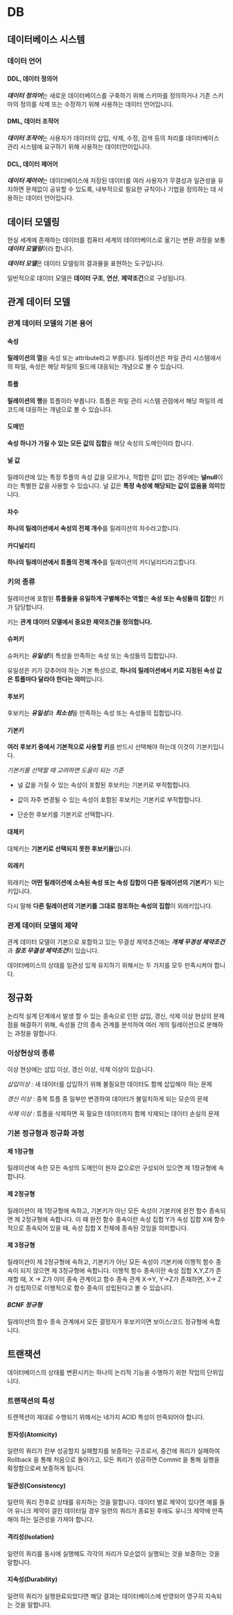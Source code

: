 # DB

## 데이터베이스 시스템

### 데이터 언어

#### DDL, 데이터 정의어

***데이터 정의어***는 새로운 데이터베이스를 구축하기 위해 스키마를 정의하거나 기존 스키마의 정의를 삭제 또는 수정하기 위해 사용하는 데이터 언어입니다.

#### DML, 데이터 조작어

***데이터 조작어***는 사용자가 데이터의 삽입, 삭제, 수정, 검색 등의 처리를 데이터베이스 관리 시스템에 요구하기 위해 사용하는 데이터언어입니다.

#### DCL, 데이터 제어어

***데이터 제어어***는 데이터베이스에 저장된 데이터를 여러 사용자가 무결성과 일관성을 유지하면 문제없이 공유할 수 있도록, 내부적으로 필요한 규칙이나 기법을 정의하는 데 사용하는 데이터 언어입니다.

## 데이터 모델링
현실 세계에 존재하는 데이터를 컴퓨터 세계의 데이터베이스로 옮기는 변환 과정을 보통 ***데이터 모델링***이라 합니다.

***데이터 모델***은 데이터 모델링의 결과물을 표현하는 도구입니다.

일반적으로 데이터 모델은 **데이터 구조**, **연산**, **제약조건**으로 구성됩니다.

## 관계 데이터 모델

### 관계 데이터 모델의 기본 용어

#### 속성
**릴레이션의 열**을 속성 또는 attribute라고 부릅니다. 릴레이션은 파일 관리 시스템에서의 파일, 속성은 해당 파일의 필드에 대응되는 개념으로 볼 수 있습니다.

#### 튜플
**릴레이션의 행**을 튜플이라 부릅니다. 튜플은 파일 관리 시스템 관점에서 해당 파일의 레코드에 대응하는 개념으로 볼 수 있습니다.

#### 도메인
**속성 하나가 가질 수 있는 모든 값의 집합**을 해당 속성의 도메인이라 합니다.

#### 널 값
릴레이션에 있는 특정 투플의 속성 값을 모르거나, 적합한 값이 없는 경우에는 **널null**이라는 특별한 값을 사용할 수 있습니다. 널 값은 **특정 속성에 해당되는 값이 없음을 의미**합니다.

#### 차수
**하나의 릴레이션에서 속성의 전체 개수**를 릴레이션의 차수라고합니다.

#### 카디널리티
**하나의 릴레이션에서 튜플의 전체 개수**를 릴레이션의 카디널리티라고합니다.

### 키의 종류
릴레이션에 포함된 **튜플들을 유일하게 구별해주는 역할**은 **속성 또는 속성들의 집합**인 키가 담당합니다. 

키는 **관계 데이터 모델에서 중요한 제약조건을 정의합니다.**

#### 슈퍼키
슈퍼키는 ***유일성***의 특성을 만족하는 속성 또는 속성들의 집합입니다. 

유일성은 키가 갖추어야 하는 기본 특성으로, **하나의 릴레이션에서 키로 지정된 속성 값은 튜플마다 달라야 한다는 의미**입니다.

#### 후보키
후보키는 ***유일성***과 ***최소성***을 만족하는 속성 또는 속성들의 집합입니다.

#### 기본키
**여러 후보키 중에서 기본적으로 사용할 키**를 반드시 선택해야 하는데 이것이 기본키입니다.

*기본키를 선택할 때 고려하면 도움이 되는 기준*

- 널 값을 가질 수 있는 속성이 포함된 후보키는 기본키로 부적합합니다.

- 값이 자주 변경될 수 있는 속성이 포함된 후보키는 기본키로 부적합합니다.

- 단순한 후보키를 기본키로 선택합니다.

#### 대체키
대체키는 **기본키로 선택되지 못한 후보키들**입니다.

#### 외래키
외래키는 **어떤 릴레이션에 소속된 속성 또는 속성 집합이 다른 릴레이션의 기본키**가 되는 키입니다.

다시 말해 **다른 릴레이션의 기본키를 그대로 참조하는 속성의 집합**이 외래키입니다.

### 관계 데이터 모델의 제약
관계 데이터 모델이 기본으로 포함하고 있는 무결성 제약조건에는 ***개체 무경성 제약조건***과 ***참조 무결성 제약조건***이 있습니다.

데이터베이스의 상태를 일관성 있게 유지하기 위해서는 두 가지를 모두 만족시켜야 합니다.

## 정규화
논리적 설계 단계에서 발생 할 수 있는 종속으로 인한 삽입, 갱신, 삭제 이상 현상의 문제점을 해결하기 위해, 속성들 간의 종속 관계를 분석하여 여러 개의 릴레이션으로 분해하는 과정을 말합니다.

### 이상현상의 종류
이상 현상에는 삽입 이상, 갱신 이상, 삭제 이상이 있습니다.

*삽입이상 :* 새 데이터를 삽입하기 위해 불필요한 데이터도 함께 삽입해야 하는 문제

*갱신 이상 :* 중복 튜플 중 일부만 변경하여 데이터가 불일치하게 되는 모순의 문제

*삭제 이상 :* 튜플을 삭제하면 꼭 필요한 데이터까지 함께 삭제되는 데이터 손실의 문제

### 기본 정규형과 정규화 과정

#### 제 1정규형
릴레이션에 속한 모든 속성의 도메인이 원자 값으로만 구성되어 있으면 제 1정규형에 속합니다.

#### 제 2정규형
릴레이션이 제 1정규형에 속하고, 기본키가 아닌 모든 속성이 기본키에 완전 함수 종속되면 제 2정규형에 속합니다. 이 때 완전 함수 종속이란 속성 집합 Y가 속성 집합 X에 함수적으로 종속되어 있을 때, 속성 집합 X 전체에 종속된 것임을 의미합니다. 

#### 제 3정규형
릴레이션이 제 2정규형에 속하고, 기본키가 아닌 모든 속성이 기본키에 이행적 함수 종속이 되지 않으면 제 3정규형에 속합니다. 이행적 함수 종속이란 속성 집합 X,Y,Z가 존재할 때, X -> Z가 이미 종속 관계이고 함수 종속 관계 X->Y, Y->Z가 존재하면, X-> Z가 성립하므로 이행적으로 함수 종속이 성립된다고 볼 수 있습니다.

#### *BCNF 정규형*
릴레이션의 함수 종속 관계에서 모든 결정자가 후보키이면 보이스/코드 정규형에 속합니다.

## 트랜잭션
데이터베이스의 상태를 변환시키는 하나의 논리적 기능을 수행하기 위한 작업의 단위입니다.

### 트랜잭션의 특성
트랜잭션이 제대로 수행되기 위해서는 네가지 ACID 특성이 만족되어야 합니다.

#### 원자성(Atomicity)
일련의 쿼리가 전부 성공할지 실패할지를 보증하는 구조로서, 중간에 쿼리가 실패하여 Rollback 을 통해 처음으로 돌아가고, 모든 쿼리가 성공하면 Commit 을 통해 실행을 확정함으로써 보증하게 됩니다.

#### 일관성(Consistency)
일련의 쿼리 전후로 상태를 유지하는 것을 말합니다. 데이터 별로 제약이 있다면 예를 들어 유니크 제약이 걸린 데이터일 경우 일련의 쿼리가 종료된 후에도 유니크 제약에 만족해야 하는 일관성을 가져야 합니다.

#### 격리성(Isolation)
일련의 쿼리를 동시에 실행해도 각각의 처리가 모순없이 실행되는 것을 보증하는 것을 말합니다. 

#### 지속성(Durability)
일련의 쿼리가 실행완료되었다면 해당 결과는 데이터베이스에 반영되어 영구히 지속되는 것을 말합니다.
